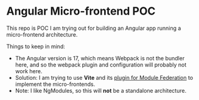 # Angular Micro-frontend POC

This repo is POC I am trying out for building an Angular app running a micro-frontend architecture.

Things to keep in mind:

- The Angular version is 17, which means Webpack is not the bundler here, and so the webpack plugin and configuration will probably not work here.
- Solution: I am trying to use **Vite** and its [plugin for Module Federation](https://www.npmjs.com/package/@originjs/vite-plugin-federation) to implement the micro-frontends.
- Note: I like NgModules, so this will **not** be a standalone architecture.
